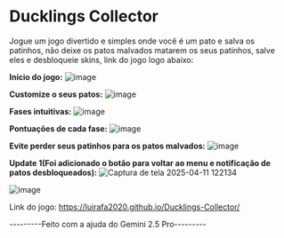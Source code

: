 # Ducklings Collector

Jogue um jogo divertido e simples onde você é um pato e salva os patinhos, não deixe os patos malvados matarem os seus patinhos, salve eles e desbloqueie skins, link do jogo logo abaixo:

**Início do jogo:**
![image](https://github.com/user-attachments/assets/d7e93577-cc7d-4434-97fd-e24bc56f594c)

**Customize o seus patos:**
![image](https://github.com/user-attachments/assets/2796c89a-bb91-47d5-add4-9abe2137ba1f)

**Fases intuitivas:**
![image](https://github.com/user-attachments/assets/f65b2266-297e-4cdc-a04a-813c81cf4bbf)

**Pontuações de cada fase:**
![image](https://github.com/user-attachments/assets/7af6f23d-a6f3-4f41-b71b-b2ae01105824)

**Evite perder seus patinhos para os patos malvados:**
![image](https://github.com/user-attachments/assets/5c20e93b-d5d0-46ec-997c-c77664424d83)

**Update 1(Foi adicionado o botão para voltar ao menu e notificação de patos desbloqueados):**
![Captura de tela 2025-04-11 122134](https://github.com/user-attachments/assets/0557338e-e4cb-416c-aef0-a208371d8acd)

![image](https://github.com/user-attachments/assets/64e8ced4-70ba-4767-9b17-84a239d35d7a)

Link do jogo: https://luirafa2020.github.io/Ducklings-Collector/

---------Feito com a ajuda do Gemini 2.5 Pro---------
